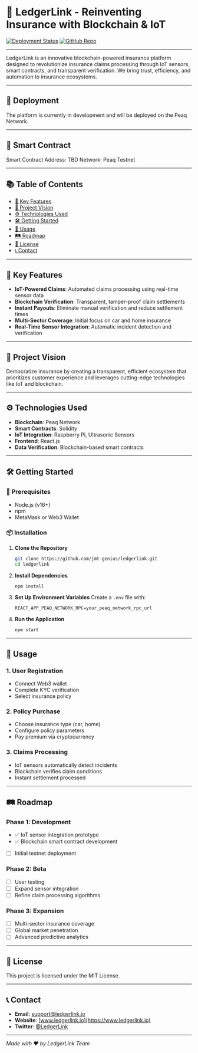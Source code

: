 # 🏥 **LedgerLink** - Reinventing Insurance with Blockchain & IoT

[![Deployment Status](https://img.shields.io/badge/Deployment-Upcoming-yellow)](https://github.com/jmt-genius/ledgerlink)
[![GitHub Repo](https://img.shields.io/badge/GitHub-Repository-blue)](https://github.com/jmt-genius/ledgerlink)

---

LedgerLink is an innovative blockchain-powered insurance platform designed to revolutionize insurance claims processing through IoT sensors, smart contracts, and transparent verification. We bring trust, efficiency, and automation to insurance ecosystems.

---

## 🚀 **Deployment**

The platform is currently in development and will be deployed on the Peaq Network.

---

## 📜 **Smart Contract**

Smart Contract Address: TBD
Network: Peaq Testnet

---

## 📚 **Table of Contents**

- [🌟 Key Features](#-key-features)
- [🎯 Project Vision](#-project-vision)
- [⚙️ Technologies Used](#️-technologies-used)
- [🛠 Getting Started](#-getting-started)
- [📖 Usage](#-usage)
- [🛤 Roadmap](#-roadmap)
- [📜 License](#-license)
- [📞 Contact](#-contact)

---

## 🌟 **Key Features**

- **IoT-Powered Claims**: Automated claims processing using real-time sensor data
- **Blockchain Verification**: Transparent, tamper-proof claim settlements
- **Instant Payouts**: Eliminate manual verification and reduce settlement times
- **Multi-Sector Coverage**: Initial focus on car and home insurance
- **Real-Time Sensor Integration**: Automatic incident detection and verification

---

## 🎯 **Project Vision**

Democratize insurance by creating a transparent, efficient ecosystem that prioritizes customer experience and leverages cutting-edge technologies like IoT and blockchain.

---

## ⚙️ **Technologies Used**

- **Blockchain**: Peaq Network
- **Smart Contracts**: Solidity
- **IoT Integration**: Raspberry Pi, Ultrasonic Sensors
- **Frontend**: React.js
- **Data Verification**: Blockchain-based smart contracts

---

## 🛠 **Getting Started**

### 🔧 **Prerequisites**
- Node.js (v16+)
- npm
- MetaMask or Web3 Wallet

### 📦 **Installation**

1. **Clone the Repository**
    ```bash
    git clone https://github.com/jmt-genius/ledgerlink.git
    cd ledgerlink
    ```

2. **Install Dependencies**
    ```bash
    npm install
    ```

3. **Set Up Environment Variables**
    Create a `.env` file with:
    ```
    REACT_APP_PEAQ_NETWORK_RPC=your_peaq_network_rpc_url
    ```

4. **Run the Application**
    ```bash
    npm start
    ```

---

## 📖 **Usage**

### 1. **User Registration**
- Connect Web3 wallet
- Complete KYC verification
- Select insurance policy

### 2. **Policy Purchase**
- Choose insurance type (car, home)
- Configure policy parameters
- Pay premium via cryptocurrency

### 3. **Claims Processing**
- IoT sensors automatically detect incidents
- Blockchain verifies claim conditions
- Instant settlement processed

---

## 🛤 **Roadmap**

### Phase 1: Development
- ✅ IoT sensor integration prototype
- ✅ Blockchain smart contract development
- [ ] Initial testnet deployment

### Phase 2: Beta
- [ ] User testing
- [ ] Expand sensor integration
- [ ] Refine claim processing algorithms

### Phase 3: Expansion
- [ ] Multi-sector insurance coverage
- [ ] Global market penetration
- [ ] Advanced predictive analytics

---

## 📜 **License**

This project is licensed under the MIT License.

---

## 📞 **Contact**

- **Email**: support@ledgerlink.io
- **Website**: [www.ledgerlink.io](https://www.ledgerlink.io)
- **Twitter**: [@LedgerLink](https://twitter.com/ledgerlink)

---

*Made with ❤️ by LedgerLink Team*
